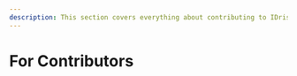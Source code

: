 ```yaml
---
description: This section covers everything about contributing to IDriss
---
```


# For Contributors

